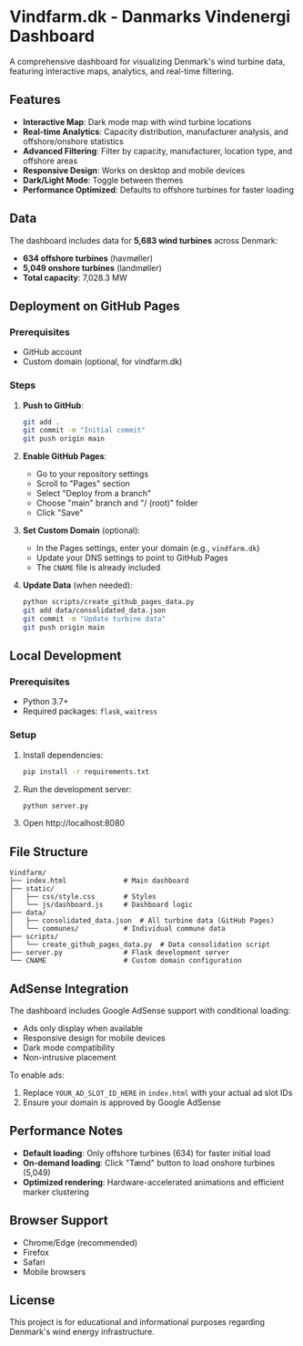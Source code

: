 # Vindfarm.dk - Danmarks Vindenergi Dashboard

A comprehensive dashboard for visualizing Denmark's wind turbine data, featuring interactive maps, analytics, and real-time filtering.

## Features

- **Interactive Map**: Dark mode map with wind turbine locations
- **Real-time Analytics**: Capacity distribution, manufacturer analysis, and offshore/onshore statistics
- **Advanced Filtering**: Filter by capacity, manufacturer, location type, and offshore areas
- **Responsive Design**: Works on desktop and mobile devices
- **Dark/Light Mode**: Toggle between themes
- **Performance Optimized**: Defaults to offshore turbines for faster loading

## Data

The dashboard includes data for **5,683 wind turbines** across Denmark:
- **634 offshore turbines** (havmøller)
- **5,049 onshore turbines** (landmøller)
- **Total capacity**: 7,028.3 MW

## Deployment on GitHub Pages

### Prerequisites
- GitHub account
- Custom domain (optional, for vindfarm.dk)

### Steps

1. **Push to GitHub**:
   ```bash
   git add .
   git commit -m "Initial commit"
   git push origin main
   ```

2. **Enable GitHub Pages**:
   - Go to your repository settings
   - Scroll to "Pages" section
   - Select "Deploy from a branch"
   - Choose "main" branch and "/ (root)" folder
   - Click "Save"

3. **Set Custom Domain** (optional):
   - In the Pages settings, enter your domain (e.g., `vindfarm.dk`)
   - Update your DNS settings to point to GitHub Pages
   - The `CNAME` file is already included

4. **Update Data** (when needed):
   ```bash
   python scripts/create_github_pages_data.py
   git add data/consolidated_data.json
   git commit -m "Update turbine data"
   git push origin main
   ```

## Local Development

### Prerequisites
- Python 3.7+
- Required packages: `flask`, `waitress`

### Setup
1. Install dependencies:
   ```bash
   pip install -r requirements.txt
   ```

2. Run the development server:
   ```bash
   python server.py
   ```

3. Open http://localhost:8080

## File Structure

```
Vindfarm/
├── index.html              # Main dashboard
├── static/
│   ├── css/style.css       # Styles
│   └── js/dashboard.js     # Dashboard logic
├── data/
│   ├── consolidated_data.json  # All turbine data (GitHub Pages)
│   └── communes/           # Individual commune data
├── scripts/
│   └── create_github_pages_data.py  # Data consolidation script
├── server.py               # Flask development server
└── CNAME                   # Custom domain configuration
```

## AdSense Integration

The dashboard includes Google AdSense support with conditional loading:
- Ads only display when available
- Responsive design for mobile devices
- Dark mode compatibility
- Non-intrusive placement

To enable ads:
1. Replace `YOUR_AD_SLOT_ID_HERE` in `index.html` with your actual ad slot IDs
2. Ensure your domain is approved by Google AdSense

## Performance Notes

- **Default loading**: Only offshore turbines (634) for faster initial load
- **On-demand loading**: Click "Tænd" button to load onshore turbines (5,049)
- **Optimized rendering**: Hardware-accelerated animations and efficient marker clustering

## Browser Support

- Chrome/Edge (recommended)
- Firefox
- Safari
- Mobile browsers

## License

This project is for educational and informational purposes regarding Denmark's wind energy infrastructure. 